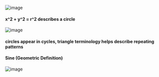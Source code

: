 ![image](https://user-images.githubusercontent.com/31954987/196866385-62e43e92-2cf4-4416-8f2c-4042a93d5a51.png)
#### x^2 + y^2 = r^2 describes a circle 

![image](https://user-images.githubusercontent.com/31954987/196867136-7d8cd622-5e84-4ade-882d-821154f7bf05.png)
#### circles appear in cycles, triangle terminology helps describe repeating patterns

#### Sine (Geometric Definition)
![image](https://user-images.githubusercontent.com/31954987/196955017-9bed8604-bc7c-4123-baf3-9195456ec60d.png)
